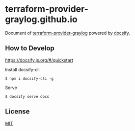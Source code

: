 # terraform-provider-graylog.github.io

Document of [terraform-provider-graylog](https://github.com/terraform-provider-graylog/terraform-provider-graylog) powered by [docsify](https://docsify.js.org).

## How to Develop

https://docsify.js.org/#/quickstart

Install docsify-cli

```
$ npm i docsify-cli -g
```

Serve

```
$ docsify serve docs
```

## License

[MIT](LICENSE)
